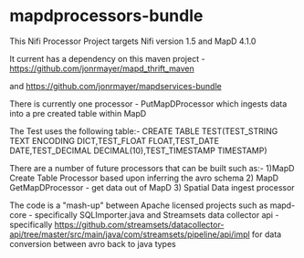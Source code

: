 # mapdprocessors-bundle

This Nifi Processor Project targets Nifi version 1.5 and MapD 4.1.0

It current has a dependency on this maven project - https://github.com/jonrmayer/mapd_thrift_maven

and https://github.com/jonrmayer/mapdservices-bundle

There is currently one processor - PutMapDProcessor which ingests data into a pre created table within MapD

The Test uses the following table:- CREATE TABLE  TEST(TEST_STRING TEXT ENCODING DICT,TEST_FLOAT FLOAT,TEST_DATE DATE,TEST_DECIMAL DECIMAL(10),TEST_TIMESTAMP TIMESTAMP)


There are a number of future processors that can be built such as:-
1)MapD Create Table Processor based upon inferring the avro schema
2) MapD GetMapDProcessor - get data out of MapD
3) Spatial Data ingest processor


The code is a "mash-up" between Apache licensed projects such as
 mapd-core - specifically SQLImporter.java 
and 
Streamsets data collector api - specifically https://github.com/streamsets/datacollector-api/tree/master/src/main/java/com/streamsets/pipeline/api/impl for data conversion between avro back to java types









